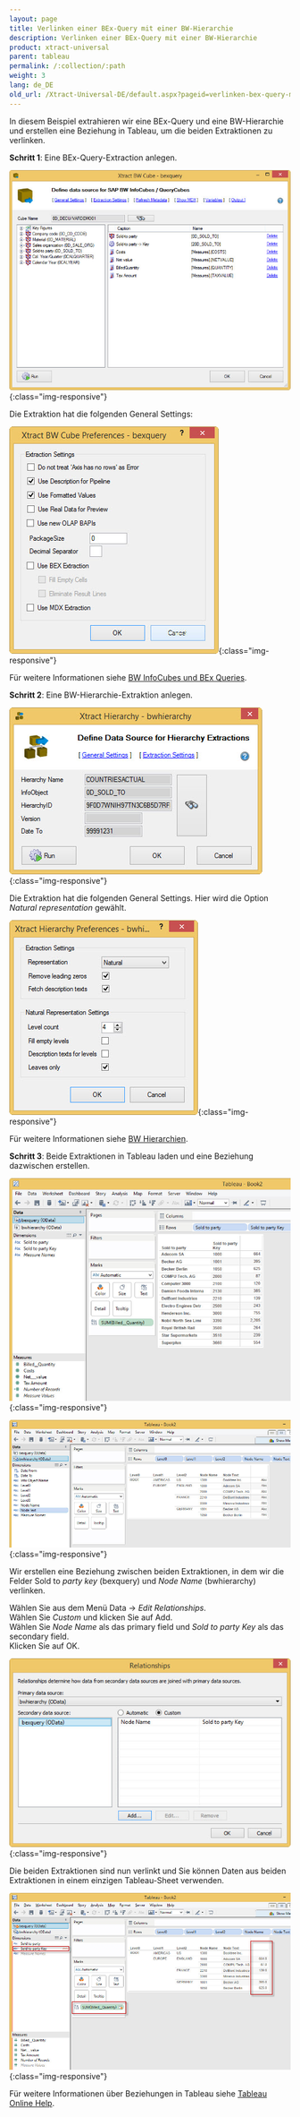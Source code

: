 ```yaml
---
layout: page
title: Verlinken einer BEx-Query mit einer BW-Hierarchie
description: Verlinken einer BEx-Query mit einer BW-Hierarchie
product: xtract-universal
parent: tableau
permalink: /:collection/:path
weight: 3
lang: de_DE
old_url: /Xtract-Universal-DE/default.aspx?pageid=verlinken-bex-query-mit-bw-hierarchie
---
```


In diesem Beispiel extrahieren wir eine BEx-Query und eine BW-Hierarchie und erstellen eine Beziehung in Tableau, um die beiden Extraktionen zu verlinken. 

**Schritt 1**: Eine BEx-Query-Extraction anlegen.

![XU-Tableau-BExQuery](/img/content/XU-Tableau-BExQuery.jpg){:class="img-responsive"}

Die Extraktion hat die folgenden General Settings:

![XU-Tableau-BExQuery-Settings](/img/content/XU-Tableau-BExQuery-Settings.jpg){:class="img-responsive"}

Für weitere Informationen siehe [BW InfoCubes und BEx Queries](../../bw-infocubes-und-bex-queries).

**Schritt 2**: Eine BW-Hierarchie-Extraktion anlegen.

![XU-Tableau-Hierarchy](/img/content/XU-Tableau-Hierarchy.jpg){:class="img-responsive"}

Die Extraktion hat die folgenden General Settings. Hier wird die Option *Natural representation* gewählt. 

![XU-Tableau-Hierarchy-Settings](/img/content/XU-Tableau-Hierarchy-Settings.jpg){:class="img-responsive"}

Für weitere Informationen siehe [BW Hierarchien](../../bw-hierarchien).


**Schritt 3**: Beide Extraktionen in Tableau laden und eine Beziehung dazwischen erstellen.

![Tableau-BExQuery-Datasource](/img/content/Tableau-BExQuery-Datasource.jpg){:class="img-responsive"}

![Tableau-BWHierarchy-Datasource](/img/content/Tableau-BWHierarchy-Datasource.jpg){:class="img-responsive"}

Wir erstellen eine Beziehung zwischen beiden Extraktionen, in dem wir die Felder Sold to *party key* (bexquery) und *Node Name* (bwhierarchy) verlinken.

Wählen Sie aus dem Menü Data -> *Edit Relationships*.<br>
Wählen Sie *Custom* und klicken Sie auf Add.<br>
Wählen Sie *Node Name* als das primary field und *Sold to party Key* als das secondary field.<br>
Klicken Sie auf OK.

![Tableau-Edit-Relationships](/img/content/Tableau-Edit-Relationships.jpg){:class="img-responsive"}

Die beiden Extraktionen sind nun verlinkt und Sie können Daten aus beiden Extraktionen in einem einzigen Tableau-Sheet verwenden. 

![Tableau-Linked-Data-Sources](/img/content/Tableau-Linked-Data-Sources.jpg){:class="img-responsive"}

Für weitere Informationen über Beziehungen in Tableau siehe [Tableau Online Help](https://www.tableau.com/page-not-found#multipleconnections_relationships.html). 
